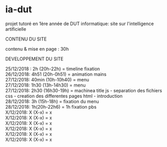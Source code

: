 # ia-dut
projet tutoré en 1ère année de DUT informatique: site sur l'intelligence artificielle

  CONTENU DU SITE 

contenu & mise en page : 30h  

  DEVELOPPEMENT DU SITE

25/12/2018 : 2h (20h-22h) = timeline fixation<br>
26/12/2018: 4h51 (20h-0h51) = animation mains<br>
27/12/2018: 40min (10h-10h40) = menu<br>
27/12/2018: 1h30 (13h-14h30) = menu<br>
27/12/2018: 2h30 (16h30-19h) = machinea title js - separation des fichiers css - creation des differentes pages html - introduction<br>
28/12/2018: 3h (15h-18h) = fixation du menu<br>
28/12/2018: 1h(20h-22h6) = 1h fixation pbs<br>
X/12/2018: X (X-x) = x<br>
X/12/2018: X (X-x) = x<br>
X/12/2018: X (X-x) = x<br>
X/12/2018: X (X-x) = x<br>
X/12/2018: X (X-x) = x<br>
X/12/2018: X (X-x) = x<br>
